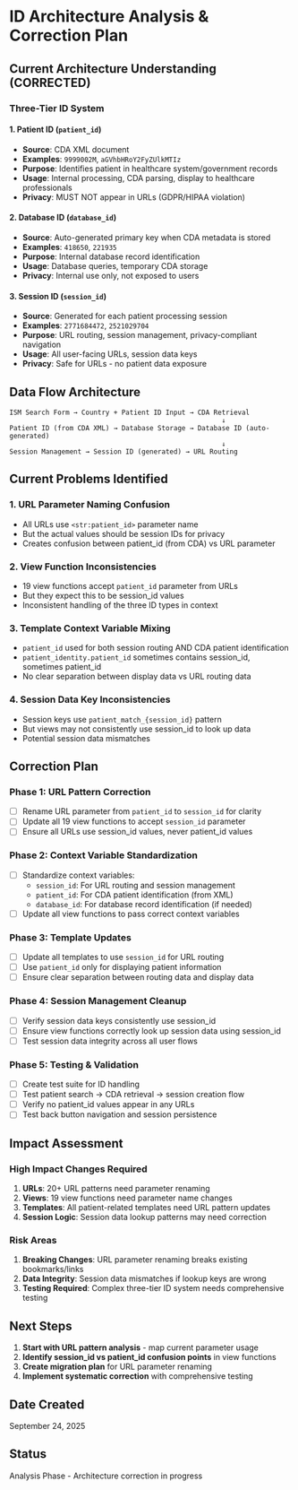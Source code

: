 # ID Architecture Analysis & Correction Plan

## Current Architecture Understanding (CORRECTED)

### Three-Tier ID System

#### 1. Patient ID (`patient_id`)

- **Source**: CDA XML document
- **Examples**: `9999002M`, `aGVhbHRoY2FyZUlkMTIz`
- **Purpose**: Identifies patient in healthcare system/government records
- **Usage**: Internal processing, CDA parsing, display to healthcare professionals
- **Privacy**: MUST NOT appear in URLs (GDPR/HIPAA violation)

#### 2. Database ID (`database_id`)

- **Source**: Auto-generated primary key when CDA metadata is stored
- **Examples**: `418650`, `221935`
- **Purpose**: Internal database record identification
- **Usage**: Database queries, temporary CDA storage
- **Privacy**: Internal use only, not exposed to users

#### 3. Session ID (`session_id`)

- **Source**: Generated for each patient processing session
- **Examples**: `2771684472`, `2521029704`
- **Purpose**: URL routing, session management, privacy-compliant navigation
- **Usage**: All user-facing URLs, session data keys
- **Privacy**: Safe for URLs - no patient data exposure

## Data Flow Architecture

```
ISM Search Form → Country + Patient ID Input → CDA Retrieval
                                                     ↓
Patient ID (from CDA XML) → Database Storage → Database ID (auto-generated)
                                                     ↓
Session Management → Session ID (generated) → URL Routing
```

## Current Problems Identified

### 1. URL Parameter Naming Confusion

- All URLs use `<str:patient_id>` parameter name
- But the actual values should be session IDs for privacy
- Creates confusion between patient_id (from CDA) vs URL parameter

### 2. View Function Inconsistencies

- 19 view functions accept `patient_id` parameter from URLs
- But they expect this to be session_id values
- Inconsistent handling of the three ID types in context

### 3. Template Context Variable Mixing

- `patient_id` used for both session routing AND CDA patient identification
- `patient_identity.patient_id` sometimes contains session_id, sometimes patient_id
- No clear separation between display data vs URL routing data

### 4. Session Data Key Inconsistencies

- Session keys use `patient_match_{session_id}` pattern
- But views may not consistently use session_id to look up data
- Potential session data mismatches

## Correction Plan

### Phase 1: URL Pattern Correction

- [ ] Rename URL parameter from `patient_id` to `session_id` for clarity
- [ ] Update all 19 view functions to accept `session_id` parameter
- [ ] Ensure all URLs use session_id values, never patient_id values

### Phase 2: Context Variable Standardization

- [ ] Standardize context variables:
  - `session_id`: For URL routing and session management
  - `patient_id`: For CDA patient identification (from XML)
  - `database_id`: For database record identification (if needed)
- [ ] Update all view functions to pass correct context variables

### Phase 3: Template Updates

- [ ] Update all templates to use `session_id` for URL routing
- [ ] Use `patient_id` only for displaying patient information
- [ ] Ensure clear separation between routing data and display data

### Phase 4: Session Management Cleanup

- [ ] Verify session data keys consistently use session_id
- [ ] Ensure view functions correctly look up session data using session_id
- [ ] Test session data integrity across all user flows

### Phase 5: Testing & Validation

- [ ] Create test suite for ID handling
- [ ] Test patient search → CDA retrieval → session creation flow
- [ ] Verify no patient_id values appear in any URLs
- [ ] Test back button navigation and session persistence

## Impact Assessment

### High Impact Changes Required

1. **URLs**: 20+ URL patterns need parameter renaming
2. **Views**: 19 view functions need parameter name changes
3. **Templates**: All patient-related templates need URL pattern updates
4. **Session Logic**: Session data lookup patterns may need correction

### Risk Areas

1. **Breaking Changes**: URL parameter renaming breaks existing bookmarks/links
2. **Data Integrity**: Session data mismatches if lookup keys are wrong
3. **Testing Required**: Complex three-tier ID system needs comprehensive testing

## Next Steps

1. **Start with URL pattern analysis** - map current parameter usage
2. **Identify session_id vs patient_id confusion points** in view functions
3. **Create migration plan** for URL parameter renaming
4. **Implement systematic correction** with comprehensive testing

## Date Created

September 24, 2025

## Status

Analysis Phase - Architecture correction in progress
